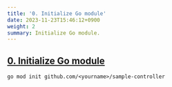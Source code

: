 ```yaml
---
title: '0. Initialize Go module'
date: 2023-11-23T15:46:12+0900
weight: 2
summary: Initialize Go module.
---
```


## [0. Initialize Go module](https://github.com/nakamasato/sample-controller/commit/d5bd3b7c353ece1f694822e510f01c9da38ed4d6)

```
go mod init github.com/<yourname>/sample-controller
```
